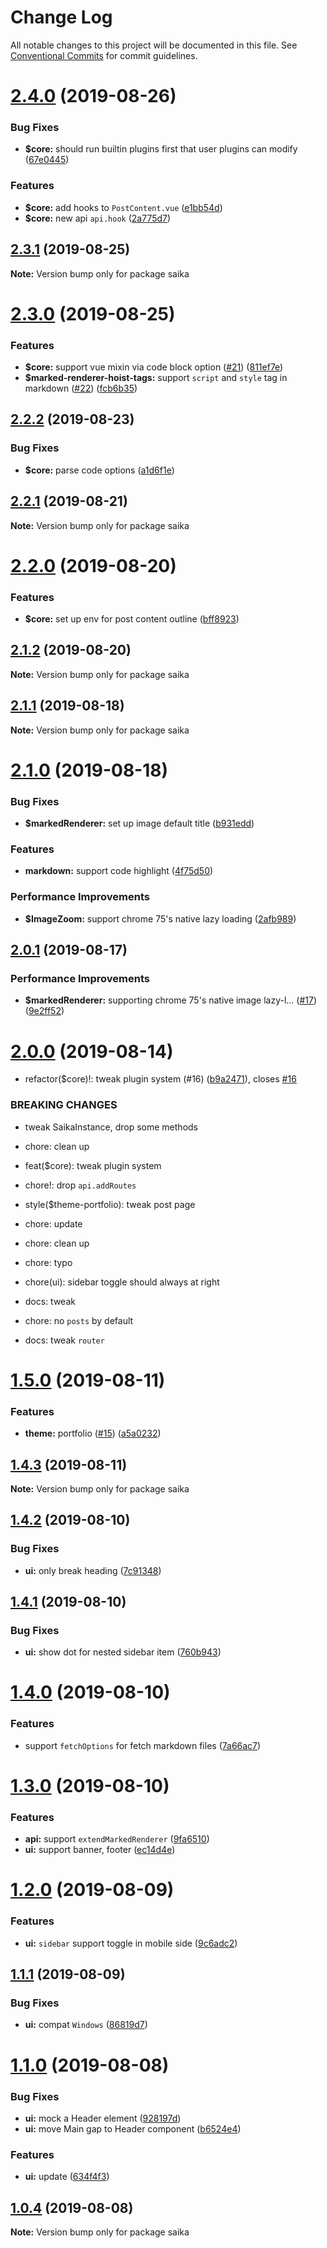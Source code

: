 # Change Log

All notable changes to this project will be documented in this file.
See [Conventional Commits](https://conventionalcommits.org) for commit guidelines.

# [2.4.0](https://github.com/evillt/saika/compare/saika@2.3.1...saika@2.4.0) (2019-08-26)


### Bug Fixes

* **$core:** should run builtin plugins first that user plugins can modify ([67e0445](https://github.com/evillt/saika/commit/67e0445))


### Features

* **$core:** add hooks to `PostContent.vue` ([e1bb54d](https://github.com/evillt/saika/commit/e1bb54d))
* **$core:** new api `api.hook` ([2a775d7](https://github.com/evillt/saika/commit/2a775d7))





## [2.3.1](https://github.com/evillt/saika/compare/saika@2.3.0...saika@2.3.1) (2019-08-25)

**Note:** Version bump only for package saika





# [2.3.0](https://github.com/evillt/saika/compare/saika@2.2.2...saika@2.3.0) (2019-08-25)


### Features

* **$core:** support vue mixin via code block option ([#21](https://github.com/evillt/saika/issues/21)) ([811ef7e](https://github.com/evillt/saika/commit/811ef7e))
* **$marked-renderer-hoist-tags:** support `script` and `style` tag in markdown ([#22](https://github.com/evillt/saika/issues/22)) ([fcb6b35](https://github.com/evillt/saika/commit/fcb6b35))





## [2.2.2](https://github.com/evillt/saika/compare/saika@2.2.1...saika@2.2.2) (2019-08-23)


### Bug Fixes

* **$core:** parse code options ([a1d6f1e](https://github.com/evillt/saika/commit/a1d6f1e))





## [2.2.1](https://github.com/evillt/saika/compare/saika@2.2.0...saika@2.2.1) (2019-08-21)

**Note:** Version bump only for package saika





# [2.2.0](https://github.com/evillt/saika/compare/saika@2.1.2...saika@2.2.0) (2019-08-20)


### Features

* **$core:** set up env for post content outline ([bff8923](https://github.com/evillt/saika/commit/bff8923))





## [2.1.2](https://github.com/evillt/saika/compare/saika@2.1.1...saika@2.1.2) (2019-08-20)

**Note:** Version bump only for package saika





## [2.1.1](https://github.com/evillt/saika/compare/saika@2.1.0...saika@2.1.1) (2019-08-18)

**Note:** Version bump only for package saika





# [2.1.0](https://github.com/evillt/saika/compare/saika@2.0.1...saika@2.1.0) (2019-08-18)


### Bug Fixes

* **$markedRenderer:** set up image default title ([b931edd](https://github.com/evillt/saika/commit/b931edd))


### Features

* **markdown:** support code highlight ([4f75d50](https://github.com/evillt/saika/commit/4f75d50))


### Performance Improvements

* **$ImageZoom:** support chrome 75's native lazy loading ([2afb989](https://github.com/evillt/saika/commit/2afb989))





## [2.0.1](https://github.com/evillt/saika/compare/saika@2.0.0...saika@2.0.1) (2019-08-17)


### Performance Improvements

* **$markedRenderer:** supporting chrome 75's native image lazy-l… ([#17](https://github.com/evillt/saika/issues/17)) ([9e2ff52](https://github.com/evillt/saika/commit/9e2ff52))





# [2.0.0](https://github.com/evillt/saika/compare/saika@1.5.0...saika@2.0.0) (2019-08-14)


* refactor($core)!: tweak plugin system (#16) ([b9a2471](https://github.com/evillt/saika/commit/b9a2471)), closes [#16](https://github.com/evillt/saika/issues/16)


### BREAKING CHANGES

* tweak SaikaInstance, drop some methods

* chore: clean up

* feat($core): tweak plugin system

* chore!: drop `api.addRoutes`

* style($theme-portfolio): tweak post page

* chore: update

* chore: clean up

* chore: typo

* chore(ui): sidebar toggle should always at right

* docs: tweak

* chore: no `posts` by default

* docs: tweak `router`





# [1.5.0](https://github.com/evillt/saika/compare/saika@1.4.3...saika@1.5.0) (2019-08-11)


### Features

* **theme:** portfolio ([#15](https://github.com/evillt/saika/issues/15)) ([a5a0232](https://github.com/evillt/saika/commit/a5a0232))





## [1.4.3](https://github.com/evillt/saika/compare/saika@1.4.2...saika@1.4.3) (2019-08-11)

**Note:** Version bump only for package saika





## [1.4.2](https://github.com/evillt/saika/compare/saika@1.4.1...saika@1.4.2) (2019-08-10)


### Bug Fixes

* **ui:** only break heading ([7c91348](https://github.com/evillt/saika/commit/7c91348))





## [1.4.1](https://github.com/evillt/saika/compare/saika@1.4.0...saika@1.4.1) (2019-08-10)


### Bug Fixes

* **ui:** show dot for nested sidebar item ([760b943](https://github.com/evillt/saika/commit/760b943))





# [1.4.0](https://github.com/evillt/saika/compare/saika@1.3.0...saika@1.4.0) (2019-08-10)


### Features

* support `fetchOptions` for fetch markdown files ([7a66ac7](https://github.com/evillt/saika/commit/7a66ac7))





# [1.3.0](https://github.com/evillt/saika/compare/saika@1.2.0...saika@1.3.0) (2019-08-10)


### Features

* **api:** support `extendMarkedRenderer` ([9fa6510](https://github.com/evillt/saika/commit/9fa6510))
* **ui:** support banner, footer ([ec14d4e](https://github.com/evillt/saika/commit/ec14d4e))





# [1.2.0](https://github.com/evillt/saika/compare/saika@1.1.1...saika@1.2.0) (2019-08-09)


### Features

* **ui:** `sidebar` support toggle in mobile side ([9c6adc2](https://github.com/evillt/saika/commit/9c6adc2))





## [1.1.1](https://github.com/evillt/saika/compare/saika@1.1.0...saika@1.1.1) (2019-08-09)


### Bug Fixes

* **ui:** compat `Windows` ([86819d7](https://github.com/evillt/saika/commit/86819d7))





# [1.1.0](https://github.com/evillt/saika/compare/saika@1.0.4...saika@1.1.0) (2019-08-08)


### Bug Fixes

* **ui:** mock a Header element ([928197d](https://github.com/evillt/saika/commit/928197d))
* **ui:** move Main gap to Header component ([b6524e4](https://github.com/evillt/saika/commit/b6524e4))


### Features

* **ui:** update ([634f4f3](https://github.com/evillt/saika/commit/634f4f3))





## [1.0.4](https://github.com/evillt/saika/compare/saika@1.0.3...saika@1.0.4) (2019-08-08)

**Note:** Version bump only for package saika
